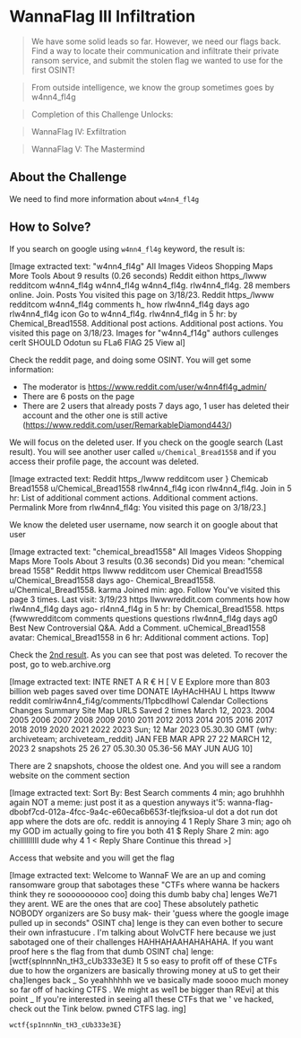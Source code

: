 # WannaFlag III Infiltration
> We have some solid leads so far. However, we need our flags back. Find a way to locate their communication and infiltrate their private ransom service, and submit the stolen flag we wanted to use for the first OSINT!

> From outside intelligence, we know the group sometimes goes by w4nn4_fl4g

> Completion of this Challenge Unlocks:

> WannaFlag IV: Exfiltration

> WannaFlag V: The Mastermind

## About the Challenge
We need to find more information about `w4nn4_fl4g`

## How to Solve?
If you search on google using `w4nn4_fl4g` keyword, the result is:


[Image extracted text: "w4nn4_fl4g"
AII
Images
Videos
Shopping
Maps
More
Tools
About 9 results (0.26 seconds)
Reddit
eithon
https_/lwww redditcom
w4nn4_fl4g
w4nn4_fl4g
w4nn4_fl4g. rlw4nn4_fl4g. 28 members
online. Join. Posts
You visited this page on 3/18/23.
Reddit
https_/lwww redditcom
w4nn4_fl4g
comments
h_
how
rlw4nn4_fl4g
days ago
rlw4nn4_fl4g icon Go to w4nn4_fl4g. rlw4nn4_fl4g
in 5 hr: by
Chemical_Bread1558. Additional post actions. Additional post actions.
You visited this page on 3/18/23.
Images for "w4nn4_f14g"
authors
cullenges
cerlt
SHOULD
Odotun
su 
FLa6
FlAG
25
View al]


Check the reddit page, and doing some OSINT. You will get some information:
* The moderator is https://www.reddit.com/user/w4nn4fl4g_admin/
* There are 6 posts on the page
* There are 2 users that already posts 7 days ago, 1 user has deleted their account and the other one is still active (https://www.reddit.com/user/RemarkableDiamond443/)

We will focus on the deleted user. If you check on the google search (Last result). You will see another user called `u/Chemical_Bread1558` and if you access their profile page, the account was deleted.


[Image extracted text: Reddit
https_/lwww redditcom
user } Chemicab
Bread1558
u/Chemical_Bread1558
rlw4nn4_fl4g icon rlw4nn4_fl4g. Join
in 5 hr: List of additional comment actions. Additional
comment actions. Permalink
More from rlw4nn4_fl4g:
You visited this page on 3/18/23.]


We know the deleted user username, now search it on google about that user


[Image extracted text: "chemical_bread1558"
AlI
Images
Videos
Shopping
Maps
More
Tools
About 3 results (0.36 seconds)
Did you mean: "chemical bread 1558"
Reddit
https Ilwww redditcom
user
Chemical
Bread1558
u/Chemical_Bread1558
days ago-
Chemical_Bread1558. u/Chemical_Bread1558.
karma
Joined
min: ago.
Follow
You've visited this page 3 times. Last visit: 3/19/23
https Ilwwwreddit.com
comments
how
how
rlw4nn4_fl4g
days ago-
rl4nn4_fl4g
in 5 hr: by Chemical_Bread1558.
https {fwwwredditcom
comments
questions
questions
rlw4nn4_fl4g
days ag0
Best
New
Controversial
Q&A. Add a Comment. uChemical_Bread1558
avatar: Chemical_Bread1558
in 6 hr: Additional comment actions.
Top]


Check the [2nd result](https://www.reddit.com/r/w4nn4_fl4g/comments/11p6cdl/how/). As you can see that post was deleted. To recover the post, go to web.archive.org


[Image extracted text: INTE RNET
A R € H [ V E
Explore more than 803 billion web pages saved over time
DONATE
IAyHAcHHAU L
https Itwww reddit comlriw4nn4_fi4g/comments/11pbcdlhowl
Calendar
Collections
Changes
Summary
Site Map
URLS
Saved 2 times March 12, 2023.
2004
2005
2006
2007
2008
2009
2010
2011
2012
2013
2014
2015
2016
2017
2018
2019
2020
2021
2022
2023
Sun; 12 Mar 2023 05.30.30 GMT (why: archiveteam; archiveteam_reddit)
JAN
FEB
MAR
APR
27
22
MARCH 12, 2023
2 snapshots
25
26
27
05.30.30
05.36-56
MAY
JUN
AUG
10]


There are 2 snapshots, choose the oldest one. And you will see a random website on the comment section


[Image extracted text: Sort By: Best
Search comments
4 min; ago
bruhhhh again NOT a meme: just post it as a question
anyways it'5:
wanna-flag-dbobf7cd-012a-4fcc-9a4c-e60eca6b653f-tlejfksioa-ul dot a dot run dot
app
where the dots are
ofc. reddit is annoying
4 1
Reply
Share
3 min; ago
oh my GOD im actually going to fire you both
41 $
Reply
Share
2 min: ago
chilllIIIIII dude why
4 1 <
Reply
Share
Continue this thread >]


Access that website and you will get the flag


[Image extracted text: WeIcome
to WannaF
We
are
an
up and coming ransomware group that sabotages these "CTFs
where
wanna be hackers think they
re
soooooooooo coo]
doing this dumb
baby cha] lenges
We71 they
arent.
WE are the ones that
are coo]
These absolutely pathetic NOBODY organizers are
So
busy mak-
their
'guess where the google image
pulled up
in
seconds"
OSINT cha] lenge is they can
even bother
to
secure their
own
infrastucure .
I'm talking
about WolvCTF here because we just sabotaged
one
of their challenges HAHHAHAAHAHAHAHA.
If you want proof here
s the flag from that
dumb OSINT cha] lenge:
[wctf{splnnnNn_tH3_cUb333e3E}
It
5 so easy
to
profit off of these CTFs due
to how the organizers
are basically throwing money
at uS
to get their cha]lenges back _
So
yeahhhhhh
we
ve
basically
made  soooo much money so far
off of hacking CTFS .
We might
as wel1
be bigger than REvi]
at this point _
If you're interested in seeing al1
these CTFs that
we ' ve hacked,
check
out the Tink
below.
pwned CTFS
lag.
ing]


```
wctf{sp1nnnNn_tH3_cUb333e3E}
```